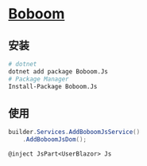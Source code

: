 # [Boboom](https://github.com/chenshenchao/boboom-js)

## 安装

```bash
# dotnet
dotnet add package Boboom.Js
# Package Manager
Install-Package Boboom.Js
```

## 使用

```csharp
builder.Services.AddBoboomJsService()
    .AddBoboomJsDom();
```

```razor
@inject JsPart<UserBlazor> Js
```
